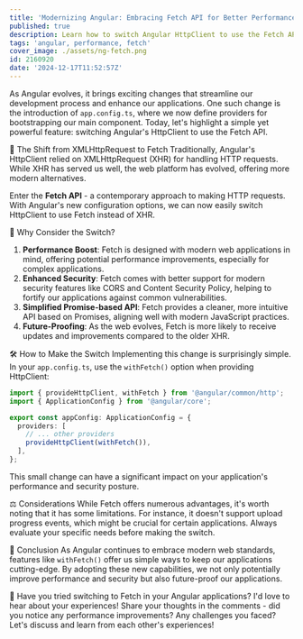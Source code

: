 ```yaml
---
title: 'Modernizing Angular: Embracing Fetch API for Better Performance and Security'
published: true
description: Learn how to switch Angular HttpClient to use the Fetch API for improved performance and security.
tags: 'angular, performance, fetch'
cover_image: ./assets/ng-fetch.png
id: 2160920
date: '2024-12-17T11:52:57Z'
---
```


As Angular evolves, it brings exciting changes that streamline our development process and enhance our applications. One such change is the introduction of `app.config.ts`, where we now define providers for bootstrapping our main component. Today, let's highlight a simple yet powerful feature: switching Angular's HttpClient to use the Fetch API.

🔄 The Shift from XMLHttpRequest to Fetch
Traditionally, Angular's HttpClient relied on XMLHttpRequest (XHR) for handling HTTP requests. While XHR has served us well, the web platform has evolved, offering more modern alternatives.

Enter the **Fetch API** - a contemporary approach to making HTTP requests. With Angular's new configuration options, we can now easily switch HttpClient to use Fetch instead of XHR.

🌟 Why Consider the Switch?

1. **Performance Boost**: Fetch is designed with modern web applications in mind, offering potential performance improvements, especially for complex applications.
2. **Enhanced Security**: Fetch comes with better support for modern security features like CORS and Content Security Policy, helping to fortify our applications against common vulnerabilities.
3. **Simplified Promise-based API**: Fetch provides a cleaner, more intuitive API based on Promises, aligning well with modern JavaScript practices.
4. **Future-Proofing**: As the web evolves, Fetch is more likely to receive updates and improvements compared to the older XHR.

🛠️ How to Make the Switch
Implementing this change is surprisingly simple. In your `app.config.ts`, use the `withFetch()` option when providing HttpClient:

```typescript
import { provideHttpClient, withFetch } from '@angular/common/http';
import { ApplicationConfig } from '@angular/core';

export const appConfig: ApplicationConfig = {
  providers: [
    // ... other providers
    provideHttpClient(withFetch()),
  ],
};
```

This small change can have a significant impact on your application's performance and security posture.

⚖️ Considerations
While Fetch offers numerous advantages, it's worth noting that it has some limitations. For instance, it doesn't support upload progress events, which might be crucial for certain applications. Always evaluate your specific needs before making the switch.

🎯 Conclusion
As Angular continues to embrace modern web standards, features like `withFetch()` offer us simple ways to keep our applications cutting-edge. By adopting these new capabilities, we not only potentially improve performance and security but also future-proof our applications.

💬 Have you tried switching to Fetch in your Angular applications? I'd love to hear about your experiences! Share your thoughts in the comments - did you notice any performance improvements? Any challenges you faced? Let's discuss and learn from each other's experiences!

